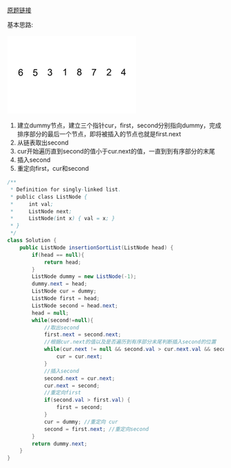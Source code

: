 [原题链接](https://leetcode.com/problems/insertion-sort-list/)

基本思路:  
</br>
![](../img/0147.gif)
</br>

1. 建立dummy节点，建立三个指针cur，first，second分别指向dummy，完成排序部分的最后一个节点，即将被插入的节点也就是first.next
2. 从链表取出second
3. cur开始遍历直到second的值小于cur.next的值，一直到到有序部分的末尾
4. 插入second
5. 重定向first，cur和second

```java
/**
 * Definition for singly-linked list.
 * public class ListNode {
 *     int val;
 *     ListNode next;
 *     ListNode(int x) { val = x; }
 * }
 */
class Solution {
    public ListNode insertionSortList(ListNode head) {
        if(head == null){
            return head;
        }
        ListNode dummy = new ListNode(-1);
        dummy.next = head;
        ListNode cur = dummy;
        ListNode first = head;
        ListNode second = head.next;
        head = null;
        while(second!=null){
            //取出second
            first.next = second.next;
            //根据cur.next的值以及是否遍历到有序部分末尾判断插入second的位置
            while(cur.next != null && second.val > cur.next.val && second.next != cur.next){
                cur = cur.next;
            }
            //插入second
            second.next = cur.next;
            cur.next = second;
            //重定向first
            if(second.val > first.val) {
                first = second;
            }
            cur = dummy; //重定向 cur
            second = first.next; //重定向second
        }
        return dummy.next;
    }
}
```
